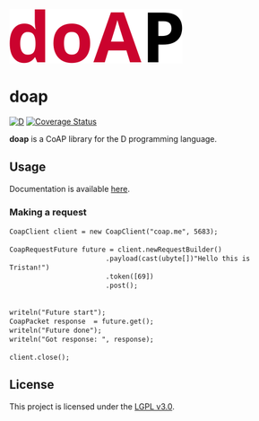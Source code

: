 ![](branding/logo.png)

doap
====

[![D](https://github.com/deavmi/doap/actions/workflows/d.yml/badge.svg?branch=master)](https://github.com/deavmi/doap/actions/workflows/d.yml) [![Coverage Status](https://coveralls.io/repos/github/deavmi/doap/badge.svg?branch=master)](https://coveralls.io/github/deavmi/doap?branch=master)

**doap** is a CoAP library for the D programming language.

## Usage

Documentation is available [here](https://doap.dpldocs.info/).

### Making a request

```
CoapClient client = new CoapClient("coap.me", 5683);
    
CoapRequestFuture future = client.newRequestBuilder()
                        .payload(cast(ubyte[])"Hello this is Tristan!")
                        .token([69])
                        .post();


writeln("Future start");
CoapPacket response  = future.get();
writeln("Future done");
writeln("Got response: ", response);

client.close();
```

## License

This project is licensed under the [LGPL v3.0](LICENSE).
